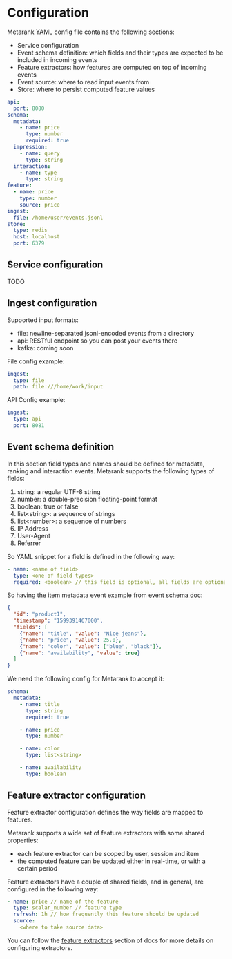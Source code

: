# Configuration

Metarank YAML config file contains the following sections:
* Service configuration
* Event schema definition: which fields and their types are expected to be included in incoming events
* Feature extractors: how features are computed on top of incoming events
* Event source: where to read input events from
* Store: where to persist computed feature values 


```yaml
api:
  port: 8080
schema:
  metadata:
    - name: price
      type: number
      required: true
  impression:
    - name: query
      type: string
  interaction:
    - name: type 
      type: string
feature:
  - name: price
    type: number
    source: price
ingest:
  file: /home/user/events.jsonl
store:
  type: redis
  host: localhost
  port: 6379
```

## Service configuration

TODO

## Ingest configuration

Supported input formats:
* file: newline-separated jsonl-encoded events from a directory
* api: RESTful endpoint so you can post your events there
* kafka: coming soon

File config example:
```yaml
ingest:
  type: file
  path: file:///home/work/input
```

API Config example:
```yaml
ingest:
  type: api
  port: 8081
```


## Event schema definition

In this section field types and names should be defined for metadata, ranking and interaction events. Metarank supports
the following types of fields:
1. string: a regular UTF-8 string
2. number: a double-precision floating-point format
3. boolean: true or false
4. list\<string\>: a sequence of strings
5. list\<number\>: a sequence of numbers
6. IP Address
7. User-Agent
8. Referrer

So YAML snippet for a field is defined in the following way:
```yaml
- name: <name of field>
  type: <one of field types>
  required: <boolean> // this field is optional, all fields are optional by default
```

So having the item metadata event example from [event schema doc](xx_event_schema.md):
```json
{
  "id": "product1", 
  "timestamp": "1599391467000", 
  "fields": [
    {"name": "title", "value": "Nice jeans"},
    {"name": "price", "value": 25.0},
    {"name": "color", "value": ["blue", "black"]},
    {"name": "availability", "value": true}
  ]
}
```

We need the following config for Metarank to accept it:

```yaml
schema:
  metadata:
    - name: title
      type: string
      required: true

    - name: price
      type: number

    - name: color
      type: list<string>

    - name: availability
      type: boolean      
```

## Feature extractor configuration

Feature extractor configuration defines the way fields are mapped to features.

Metarank supports a wide set of feature extractors with some shared properties:
* each feature extractor can be scoped by user, session and item
* the computed feature can be updated either in real-time, or with a certain period

Feature extractors have a couple of shared fields, and in general, are configured in the following way:
```yaml
- name: price // name of the feature
  type: scalar_number // feature type
  refresh: 1h // how frequently this feature should be updated
  source:
    <where to take source data>
```

You can follow the [feature extractors](xx_feature_extractors.md) section of docs for more details on configuring 
extractors.

